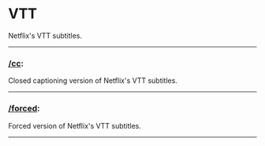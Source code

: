 # VTT

Netflix's VTT subtitles.

***

### [/cc](/subtitles/vtt/cc):

Closed captioning version of Netflix's VTT subtitles.

***

### [/forced](/subtitles/vtt/forced):

Forced version of Netflix's VTT subtitles.

***
